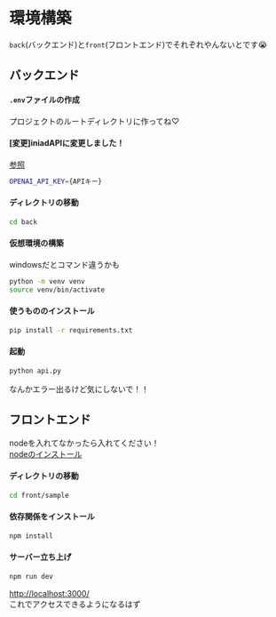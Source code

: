 # 環境構築

`back`(バックエンド)と`front`(フロントエンド)でそれぞれやんないとです😭

## バックエンド
#### `.env`ファイルの作成
プロジェクトのルートディレクトリに作ってね♡  
#### [変更]iniadAPIに変更しました！  
[参照](https://sites.google.com/iniad.org/developers/%E3%83%9B%E3%83%BC%E3%83%A0/openai-api#h.flqa5rmqw87m)

```sh
OPENAI_API_KEY={APIキー}
```


#### ディレクトリの移動
```sh
cd back
```

#### 仮想環境の構築
windowsだとコマンド違うかも
```sh
python -m venv venv
source venv/bin/activate
```

#### 使うもののインストール
```sh
pip install -r requirements.txt
```

#### 起動
```sh
python api.py
```
なんかエラー出るけど気にしないで！！



## フロントエンド
nodeを入れてなかったら入れてください！  
[nodeのインストール](https://nodejs.org/en)

#### ディレクトリの移動
```sh
cd front/sample
```
#### 依存関係をインストール
```sh
npm install
```

#### サーバー立ち上げ
```sh
npm run dev
```

[http://localhost:3000/](http://localhost:3000/)  
これでアクセスできるようになるはず
